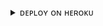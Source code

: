 <details><summary>ᴅᴇᴘʟᴏʏ ᴏɴ ʜᴇʀᴏᴋᴜ</summary>
<p>
<pre>
<p><a href="https://heroku.com/deploy?template=https://github.com/ATHIF-EFX/MW-Group-ManageBOT"> <img src="https://img.shields.io/badge/Deploy%20To%20Heroku-blueviolet?style=for-the-badge&logo=heroku" width="200""/></a></p>
</pre>
</p>
</details>
